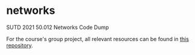 # networks

SUTD 2021 50.012 Networks Code Dump

For the course's group project, all relevant resources can be found in [this repository](https://github.com/ragulbalaji/50.012Networks).
